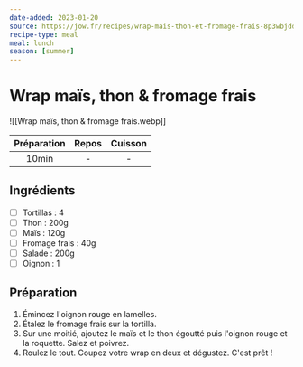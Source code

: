```yaml
---
date-added: 2023-01-20
source: https://jow.fr/recipes/wrap-mais-thon-et-fromage-frais-8p3wbjdd5jswaue60esp
recipe-type: meal
meal: lunch
season: [summer]
---
```


# Wrap maïs, thon & fromage frais

![[Wrap maïs, thon & fromage frais.webp]]

| Préparation | Repos | Cuisson |
|:-----------:|:-----:|:-------:|
|    10min    |   -   |    -    |

## Ingrédients

- [ ] Tortillas : 4
- [ ] Thon : 200g
- [ ] Maïs : 120g
- [ ] Fromage frais : 40g
- [ ] Salade : 200g
- [ ] Oignon : 1

## Préparation

1. Émincez l'oignon rouge en lamelles.
2. Étalez le fromage frais sur la tortilla.
3. Sur une moitié, ajoutez le maïs et le thon égoutté puis l'oignon rouge et la roquette. Salez et poivrez.
4. Roulez le tout. Coupez votre wrap en deux et dégustez. C'est prêt !

